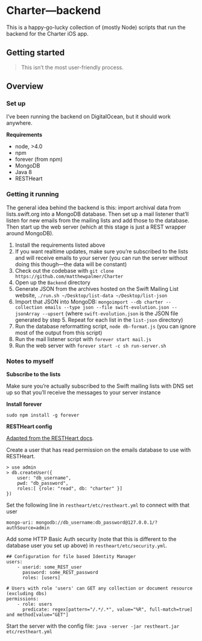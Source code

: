# Charter—backend

This is a happy-go-lucky collection of (mostly Node) scripts that run the backend for the Charter iOS app.

## Getting started

> This isn’t the most user-friendly process.

## Overview

### Set up

I’ve been running the backend on DigitalOcean, but it should work anywhere.

**Requirements**

- node, >4.0
- npm
- forever (from npm)
- MongoDB
- Java 8
- RESTHeart

### Getting it running

The general idea behind the backend is this: import archival data from lists.swift.org into a MongoDB database. Then set up a mail listener that’ll listen for new emails from the mailing lists and add those to the database. Then start up the web server (which at this stage is just a REST wrapper around MongoDB).

1. Install the requirements listed above
2. If you want realtime updates, make sure you’re subscribed to the lists and will receive emails to your server (you can run the server without doing this though—the data will be constant)
2. Check out the codebase with `git clone https://github.com/matthewpalmer/Charter`
4. Open up the `Backend` directory
5. Generate JSON from the archives hosted on the Swift Mailing List website, `./run.sh ~/Desktop/list-data ~/Desktop/list-json`
6. Import that JSON into MongoDB: `mongoimport --db charter --collection emails --type json --file swift-evolution.json --jsonArray --upsert` (where `swift-evolution.json` is the JSON file generated by step 5. Repeat for each list in the `list-json` directory)
7. Run the database reformatting script, `node db-format.js` (you can ignore most of the output from this script)
8. Run the mail listener script with `forever start mail.js`
9. Run the web server with `forever start -c sh run-server.sh`

### Notes to myself

**Subscribe to the lists**

Make sure you’re actually subscribed to the Swift mailing lists with DNS set up so that you’ll receive the messages to your server instance

**Install forever**

`sudo npm install -g forever`

**RESTHeart config**

[Adapted from the RESTHeart docs](https://softinstigate.atlassian.net/wiki/display/RH/Installation+and+Setup#InstallationandSetup-auth-with-jep).

Create a user that has read permission on the emails database to use with RESTHeart.

```
> use admin
> db.createUser({
    user: "db_username",
    pwd: "db_password",
    roles:[ {role: "read", db: "charter" }]
})
```

Set the following line in `restheart/etc/restheart.yml` to connect with that user

```
mongo-uri: mongodb://db_username:db_password@127.0.0.1/?authSource=admin
```

Add some HTTP Basic Auth security (note that this is different to the database user you set up above) in `restheart/etc/security.yml`.

```
## Configuration for file based Identity Manager
users:
    - userid: some_REST_user
      password: some_REST_password
      roles: [users]
```

```
# Users with role 'users' can GET any collection or document resource (excluding dbs)
permissions:
    - role: users
      predicate: regex[pattern="/.*/.*", value="%R", full-match=true] and method[value="GET"]
```

Start the server with the config file: `java -server -jar restheart.jar etc/restheart.yml `
